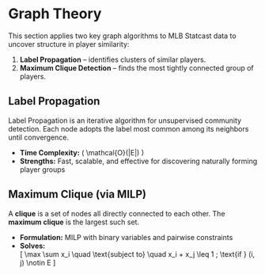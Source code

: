 # Graph Theory

This section applies two key graph algorithms to MLB Statcast data to uncover structure in player similarity:

1. **Label Propagation** – identifies clusters of similar players.
2. **Maximum Clique Detection** – finds the most tightly connected group of players.


## Label Propagation

Label Propagation is an iterative algorithm for unsupervised community detection. Each node adopts the label most common among its neighbors until convergence.

- **Time Complexity:** \( \mathcal{O}(|E|) \)
- **Strengths:** Fast, scalable, and effective for discovering naturally forming player groups


## Maximum Clique (via MILP)

A **clique** is a set of nodes all directly connected to each other. The **maximum clique** is the largest such set.

- **Formulation:** MILP with binary variables and pairwise constraints
- **Solves:**  
  \[
  \max \sum x_i \quad \text{subject to} \quad x_i + x_j \leq 1 \; \text{if } (i, j) \notin E
  \]
